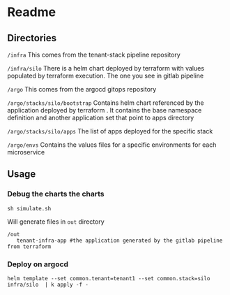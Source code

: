 # Readme


## Directories

`/infra` This comes from the tenant-stack pipeline repository

`/infra/silo`  There is a helm chart deployed by terraform with values populated by terraform execution.
The one you see in gitlab pipeline

`/argo`  This comes from the argocd gitops repository

`/argo/stacks/silo/bootstrap` Contains helm chart referenced by the application deployed by terraform . 
It contains the base namespace definition and another application set that point to apps directory

`/argo/stacks/silo/apps` The list of apps deployed for the specific stack

`/argo/envs` Contains the values files for a specific environments for each microservice




## Usage

### Debug the charts the charts
```
sh simulate.sh 
```
Will generate files  in `out` directory 

```
/out
   tenant-infra-app #the application generated by the gitlab pipeline from terraform
```

### Deploy on argocd 

```
helm template --set common.tenant=tenant1 --set common.stack=silo  infra/silo  | k apply -f -
```